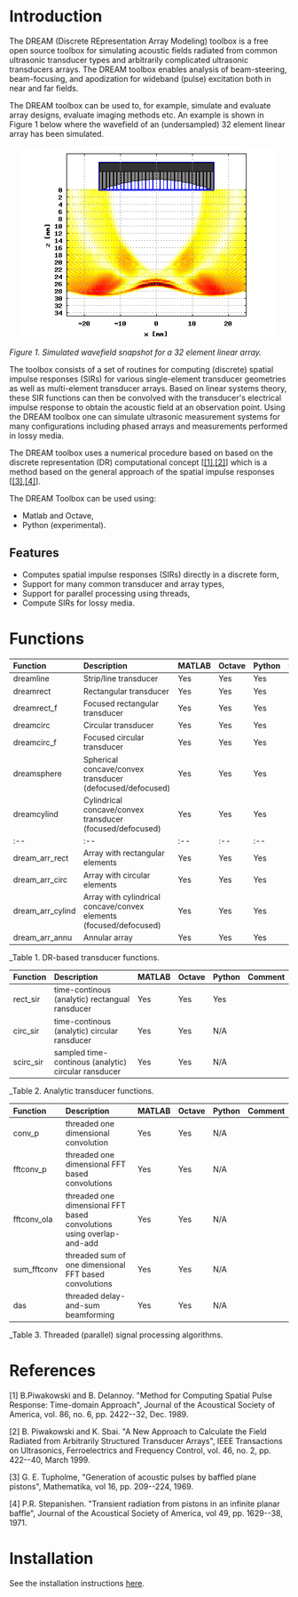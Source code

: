 # Introduction

The DREAM (Discrete REpresentation Array Modeling) toolbox is a free open source toolbox
for simulating acoustic fields radiated from common ultrasonic transducer types and arbitrarily
complicated ultrasonic transducers arrays. The DREAM toolbox enables analysis of beam-steering,
beam-focusing, and apodization for wideband (pulse) excitation both in near and far fields.

The DREAM toolbox can be used to, for example, simulate and evaluate array designs, evaluate imaging
methods etc. An example is shown in Figure 1 below where the wavefield of an (undersampled)
32 element linear array has been simulated.

<p align="center">
<img src="front.png">
</p>

_Figure 1. Simulated wavefield snapshot for a 32 element linear array._

The toolbox consists of a set of routines for computing (discrete) spatial impulse responses (SIRs)
for various single-element transducer geometries as well as multi-element transducer arrays. Based on
linear systems theory, these SIR functions can then be convolved with the transducer's electrical impulse
response to obtain the acoustic field at an observation point. Using the DREAM toolbox one can simulate
ultrasonic measurement systems for many configurations including phased arrays and measurements performed
in lossy media.

The DREAM toolbox uses a numerical procedure based on based on the discrete representation (DR) computational
concept [[[1]](#1),[[2]](#2)] which is a method based on the general approach of the spatial impulse responses [[[3]](#3),[[4]](#4)].

The DREAM Toolbox can be used using:
* Matlab and Octave,
* Python (experimental).


## Features

* Computes spatial impulse responses (SIRs) directly in a discrete form,
* Support for many common transducer and array types,
* Support for parallel processing using threads,
* Compute SIRs for lossy media.

# Functions

| Function  | Description  | MATLAB  | Octave  | Python  | Comment |
|:--|:--|:--|:--|:--|:--|
| dreamline | Strip/line transducer  | Yes  | Yes  | Yes  |   |
| dreamrect  | Rectangular transducer  | Yes  |  Yes | Yes  |   |
| dreamrect_f  | Focused rectangular transducer  | Yes  | Yes  | Yes  |   |
| dreamcirc  | Circular transducer  | Yes  |Yes   | Yes  |   |
| dreamcirc_f  | Focused circular transducer  | Yes  | Yes  |  Yes |   |
| dreamsphere  | Spherical concave/convex transducer (defocused/defocused)  | Yes  | Yes  | Yes  |   |
| dreamcylind  | Cylindrical concave/convex transducer (focused/defocused)  | Yes  | Yes  | Yes  |   |
|:--|:--|:--|:--|:--|:--|
| dream_arr_rect  | Array with rectangular elements  | Yes  | Yes  | Yes  |   |
| dream_arr_circ  | Array with circular elements  | Yes  | Yes  | Yes |   |
| dream_arr_cylind  | Array with cylindrical concave/convex elements (focused/defocused) |  Yes | Yes | Yes  |   |
| dream_arr_annu  | Annular array  | Yes  | Yes  | Yes  |   |
_Table 1. DR-based transducer functions.

| Function  | Description  | MATLAB  | Octave  | Python  | Comment |
|:--|:--|:--|:--|:--|:--|
| rect_sir | time-continous (analytic) rectangual ransducer | Yes  | Yes  | Yes  |  |
| circ_sir | time-continous (analytic) circular ransducer | Yes  | Yes  | N/A |  |
| scirc_sir | sampled time-continous (analytic) circular ransducer | Yes  | Yes  | N/A  |   |
_Table 2. Analytic transducer functions.

| Function  | Description  | MATLAB  | Octave  | Python  | Comment |
|:--|:--|:--|:--|:--|:--|
| conv_p | threaded one dimensional convolution | Yes  | Yes  | N/A |  |
| fftconv_p | threaded one dimensional FFT based convolutions | Yes  | Yes  | N/A |  |
| fftconv_ola | threaded one dimensional FFT based convolutions using overlap-and-add| Yes  | Yes  | N/A |  |
| sum_fftconv | threaded sum of one dimensional FFT based convolutions | Yes  | Yes  | N/A |  |
| das | threaded delay-and-sum beamforming | Yes  | Yes  | N/A |  |
_Table 3. Threaded (parallel) signal processing algorithms.

# References

<a id="1">[1]</a> B.Piwakowski and B. Delannoy. "Method for Computing Spatial Pulse Response: Time-domain Approach", Journal of the Acoustical
Society of America, vol. 86, no. 6, pp. 2422--32, Dec. 1989.

<a id="2">[2]</a> B. Piwakowski and K. Sbai. "A New Approach to Calculate the Field Radiated from Arbitrarily Structured Transducer Arrays",
IEEE Transactions on Ultrasonics, Ferroelectrics and Frequency Control, vol. 46, no. 2, pp. 422--40, March 1999.

<a id="3">[3]</a> G. E. Tupholme, "Generation of acoustic pulses by baffled plane pistons", Mathematika, vol 16, pp. 209--224, 1969.

<a id="4">[4]</a> P.R. Stepanishen. "Transient radiation from pistons in an infinite planar baffle", Journal of the Acoustical Society of America,
vol 49, pp. 1629--38, 1971.

# Installation

See the installation instructions [here](INSTALLATION.md).
